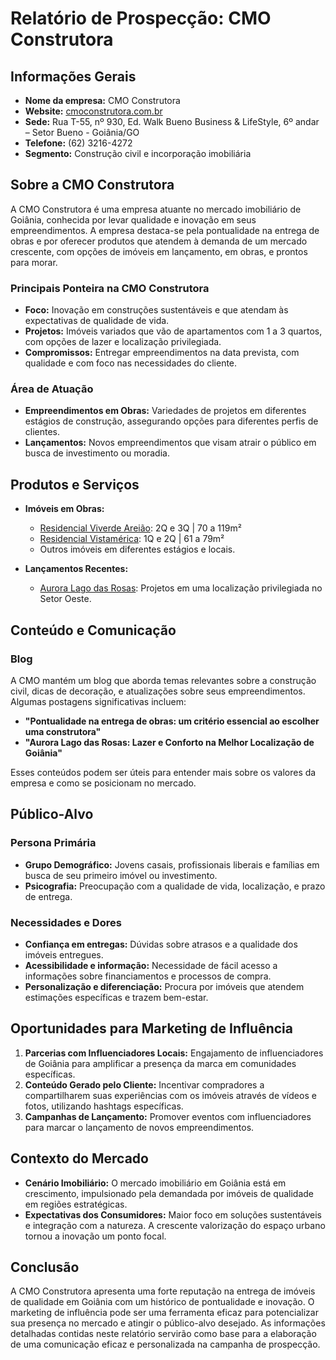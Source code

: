 # Relatório de Prospecção: CMO Construtora

## Informações Gerais
- **Nome da empresa:** CMO Construtora
- **Website:** [cmoconstrutora.com.br](https://cmoconstrutora.com.br)
- **Sede:** Rua T-55, nº 930, Ed. Walk Bueno Business & LifeStyle, 6º andar – Setor Bueno - Goiânia/GO
- **Telefone:** (62) 3216-4272
- **Segmento:** Construção civil e incorporação imobiliária

## Sobre a CMO Construtora
A CMO Construtora é uma empresa atuante no mercado imobiliário de Goiânia, conhecida por levar qualidade e inovação em seus empreendimentos. A empresa destaca-se pela pontualidade na entrega de obras e por oferecer produtos que atendem à demanda de um mercado crescente, com opções de imóveis em lançamento, em obras, e prontos para morar.

### Principais Ponteira na CMO Construtora
- **Foco:** Inovação em construções sustentáveis e que atendam às expectativas de qualidade de vida.
- **Projetos:** Imóveis variados que vão de apartamentos com 1 a 3 quartos, com opções de lazer e localização privilegiada.
- **Compromissos:** Entregar empreendimentos na data prevista, com qualidade e com foco nas necessidades do cliente.

### Área de Atuação
- **Empreendimentos em Obras:** Variedades de projetos em diferentes estágios de construção, assegurando opções para diferentes perfis de clientes.
- **Lançamentos:** Novos empreendimentos que visam atrair o público em busca de investimento ou moradia.

## Produtos e Serviços
- **Imóveis em Obras:**
  - [Residencial Viverde Areião](https://cmoconstrutora.com.br/imoveis/residencial-viverde-areiao): 2Q e 3Q | 70 a 119m²
  - [Residencial Vistamérica](https://cmoconstrutora.com.br/imoveis/residencial-vistamerica): 1Q e 2Q | 61 a 79m²
  - Outros imóveis em diferentes estágios e locais.

- **Lançamentos Recentes:**
  - [Aurora Lago das Rosas](https://cmoconstrutora.com.br/imoveis/aurora-lago-das-rosas): Projetos em uma localização privilegiada no Setor Oeste.

## Conteúdo e Comunicação
### Blog
A CMO mantém um blog que aborda temas relevantes sobre a construção civil, dicas de decoração, e atualizações sobre seus empreendimentos. Algumas postagens significativas incluem:
- **"Pontualidade na entrega de obras: um critério essencial ao escolher uma construtora"**
- **"Aurora Lago das Rosas: Lazer e Conforto na Melhor Localização de Goiânia"**

Esses conteúdos podem ser úteis para entender mais sobre os valores da empresa e como se posicionam no mercado.

## Público-Alvo
### Persona Primária
- **Grupo Demográfico:** Jovens casais, profissionais liberais e famílias em busca de seu primeiro imóvel ou investimento.
- **Psicografia:** Preocupação com a qualidade de vida, localização, e prazo de entrega.

### Necessidades e Dores
- **Confiança em entregas:** Dúvidas sobre atrasos e a qualidade dos imóveis entregues.
- **Acessibilidade e informação:** Necessidade de fácil acesso a informações sobre financiamentos e processos de compra.
- **Personalização e diferenciação:** Procura por imóveis que atendem estimações específicas e trazem bem-estar.

## Oportunidades para Marketing de Influência
1. **Parcerias com Influenciadores Locais:** Engajamento de influenciadores de Goiânia para amplificar a presença da marca em comunidades específicas.
2. **Conteúdo Gerado pelo Cliente:** Incentivar compradores a compartilharem suas experiências com os imóveis através de vídeos e fotos, utilizando hashtags específicas.
3. **Campanhas de Lançamento:** Promover eventos com influenciadores para marcar o lançamento de novos empreendimentos.

## Contexto do Mercado
- **Cenário Imobiliário:** O mercado imobiliário em Goiânia está em crescimento, impulsionado pela demandada por imóveis de qualidade em regiões estratégicas.
- **Expectativas dos Consumidores:** Maior foco em soluções sustentáveis e integração com a natureza. A crescente valorização do espaço urbano tornou a inovação um ponto focal.

## Conclusão
A CMO Construtora apresenta uma forte reputação na entrega de imóveis de qualidade em Goiânia com um histórico de pontualidade e inovação. O marketing de influência pode ser uma ferramenta eficaz para potencializar sua presença no mercado e atingir o público-alvo desejado. As informações detalhadas contidas neste relatório servirão como base para a elaboração de uma comunicação eficaz e personalizada na campanha de prospecção.